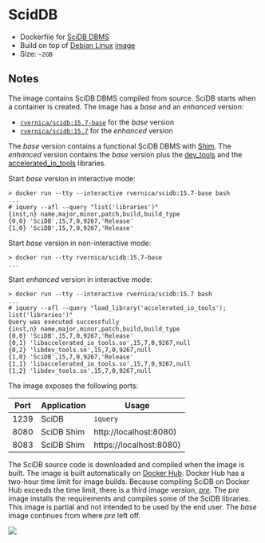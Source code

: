 ScidDB
======

*   Dockerfile for [SciDB DBMS](http://www.paradigm4.com/)
*   Build on top of [Debian Linux](https://www.debian.org/) [image](https://hub.docker.com/_/debian/)
*   Size: `~2GB`

Notes
-----

The image contains SciDB DBMS compiled from source. SciDB starts when a container is created. The image has a *base* and an *enhanced* version:

   * [`rvernica/scidb:15.7-base`](https://github.com/rvernica/docker-library/blob/master/scidb/15.7/Dockerfile.base) for the *base* version
   * [`rvernica/scidb:15.7`](https://github.com/rvernica/docker-library/blob/master/scidb/15.7/Dockerfile) for the *enhanced* version

The *base* version contains a functional SciDB DBMS with [Shim](https://github.com/Paradigm4/shim). The *enhanced* version contains the *base* version plus the [dev_tools](https://github.com/Paradigm4/dev_tools/) and the [accelerated_io_tools](https://github.com/Paradigm4/accelerated_io_tools) libraries.

Start *base* version in interactive mode:

    > docker run --tty --interactive rvernica/scidb:15.7-base bash
    ...
    # iquery --afl --query "list('libraries')"
    {inst,n} name,major,minor,patch,build,build_type
    {0,0} 'SciDB',15,7,0,9267,'Release'
    {1,0} 'SciDB',15,7,0,9267,'Release'

Start *base* version in non-interactive mode:

    > docker run --tty rvernica/scidb:15.7-base
    ...

Start *enhanced* version in interactive mode:

    > docker run --tty --interactive rvernica/scidb:15.7 bash
    ...
    # iquery --afl --query "load_library('accelerated_io_tools'); list('libraries')"
    Query was executed successfully
    {inst,n} name,major,minor,patch,build,build_type
    {0,0} 'SciDB',15,7,0,9267,'Release'
    {0,1} 'libaccelerated_io_tools.so',15,7,0,9267,null
    {0,2} 'libdev_tools.so',15,7,0,9267,null
    {1,0} 'SciDB',15,7,0,9267,'Release'
    {1,1} 'libaccelerated_io_tools.so',15,7,0,9267,null
    {1,2} 'libdev_tools.so',15,7,0,9267,null


The image exposes the following ports:

| Port | Application | Usage |
| --- | --- | --- |
| 1239 | SciDB      | `iquery`                |
| 8080 | SciDB Shim | http://localhost:8080)  |
| 8083 | SciDB Shim | https://localhost:8080) |

The SciDB source code is downloaded and compiled when the image is built. The image is built automatically on [Docker Hub](https://hub.docker.com/). Docker Hub has a two-hour time limit for image builds. Because compiling SciDB on Docker Hub exceeds the time limit, there is a third image version, [*pre*](https://github.com/rvernica/docker-library/blob/master/scidb/15.7/Dockerfile.pre). The *pre* image installs the requirements and compiles some of the SciDB libraries. This image is partial and not intended to be used by the end user. The *base* image continues from where *pre* left off.


[![](https://badge.imagelayers.io/rvernica/scidb:latest.svg)](https://imagelayers.io/?images=rvernica/scidb:latest)

